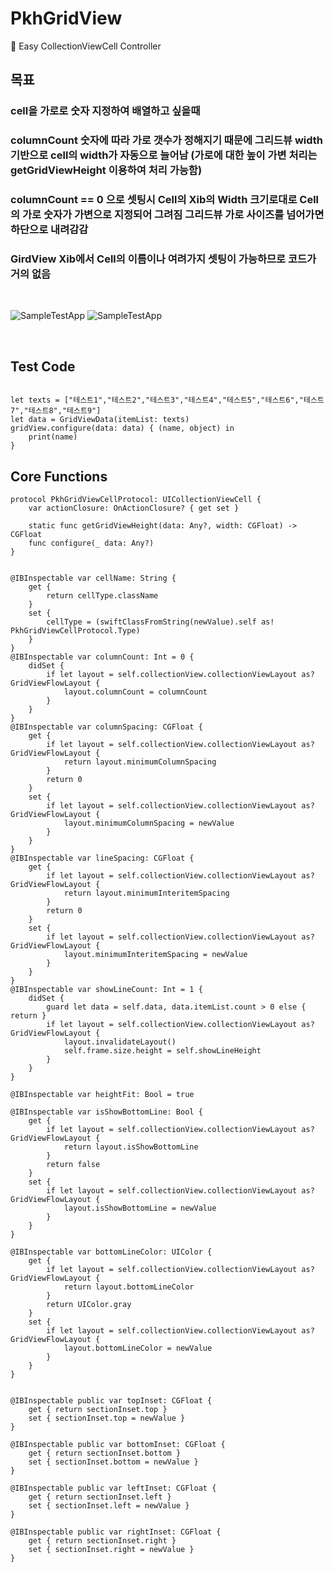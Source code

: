 # PkhGridView
👻 Easy CollectionViewCell Controller  

## 목표
### cell을 가로로 숫자 지정하여 배열하고 싶을때
### columnCount 숫자에 따라 가로 갯수가 정해지기 때문에 그리드뷰 width 기반으로 cell의 width가 자동으로 늘어남 (가로에 대한 높이 가변 처리는 getGridViewHeight 이용하여 처리 가능함)
### columnCount == 0 으로 셋팅시 Cell의 Xib의 Width 크기로대로 Cell의 가로 숫자가 가변으로 지정되어 그려짐 그리드뷰 가로 사이즈를 넘어가면 하단으로 내려감감
### GirdView Xib에서 Cell의 이름이나 여려가지 셋팅이 가능하므로 코드가 거의 없음
<br>

![SampleTestApp](https://github.com/pkh0225/PkhGridView/blob/master/ScreenShot.png)
![SampleTestApp](https://github.com/pkh0225/PkhGridView/blob/master/ScreenShot2.png)

<br>

## Test Code
```

let texts = ["테스트1","테스트2","테스트3","테스트4","테스트5","테스트6","테스트7","테스트8","테스트9"]
let data = GridViewData(itemList: texts)
gridView.configure(data: data) { (name, object) in
    print(name)
}
```


## Core Functions


```
protocol PkhGridViewCellProtocol: UICollectionViewCell {
    var actionClosure: OnActionClosure? { get set }
    
    static func getGridViewHeight(data: Any?, width: CGFloat) -> CGFloat
    func configure(_ data: Any?)
}


@IBInspectable var cellName: String {
    get {
        return cellType.className
    }
    set {
        cellType = (swiftClassFromString(newValue).self as! PkhGridViewCellProtocol.Type)
    }
}
@IBInspectable var columnCount: Int = 0 {
    didSet {
        if let layout = self.collectionView.collectionViewLayout as? GridViewFlowLayout {
            layout.columnCount = columnCount
        }
    }
}
@IBInspectable var columnSpacing: CGFloat {
    get {
        if let layout = self.collectionView.collectionViewLayout as? GridViewFlowLayout {
            return layout.minimumColumnSpacing
        }
        return 0
    }
    set {
        if let layout = self.collectionView.collectionViewLayout as? GridViewFlowLayout {
            layout.minimumColumnSpacing = newValue
        }
    }
}
@IBInspectable var lineSpacing: CGFloat {
    get {
        if let layout = self.collectionView.collectionViewLayout as? GridViewFlowLayout {
            return layout.minimumInteritemSpacing
        }
        return 0
    }
    set {
        if let layout = self.collectionView.collectionViewLayout as? GridViewFlowLayout {
            layout.minimumInteritemSpacing = newValue
        }
    }
}
@IBInspectable var showLineCount: Int = 1 {
    didSet {
        guard let data = self.data, data.itemList.count > 0 else { return }
        if let layout = self.collectionView.collectionViewLayout as? GridViewFlowLayout {
            layout.invalidateLayout()
            self.frame.size.height = self.showLineHeight
        }
    }
}

@IBInspectable var heightFit: Bool = true

@IBInspectable var isShowBottomLine: Bool {
    get {
        if let layout = self.collectionView.collectionViewLayout as? GridViewFlowLayout {
            return layout.isShowBottomLine
        }
        return false
    }
    set {
        if let layout = self.collectionView.collectionViewLayout as? GridViewFlowLayout {
            layout.isShowBottomLine = newValue
        }
    }
}

@IBInspectable var bottomLineColor: UIColor {
    get {
        if let layout = self.collectionView.collectionViewLayout as? GridViewFlowLayout {
            return layout.bottomLineColor
        }
        return UIColor.gray
    }
    set {
        if let layout = self.collectionView.collectionViewLayout as? GridViewFlowLayout {
            layout.bottomLineColor = newValue
        }
    }
}


@IBInspectable public var topInset: CGFloat {
    get { return sectionInset.top }
    set { sectionInset.top = newValue }
}

@IBInspectable public var bottomInset: CGFloat {
    get { return sectionInset.bottom }
    set { sectionInset.bottom = newValue }
}

@IBInspectable public var leftInset: CGFloat {
    get { return sectionInset.left }
    set { sectionInset.left = newValue }
}

@IBInspectable public var rightInset: CGFloat {
    get { return sectionInset.right }
    set { sectionInset.right = newValue }
}
```
